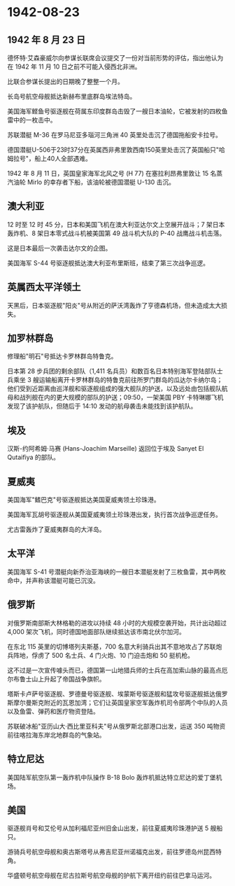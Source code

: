 # 1942-08-23

## 1942 年 8 月 23 日

德怀特·艾森豪威尔向参谋长联席会议提交了一份对当前形势的评估，指出他认为在
1942 年 11 月 10 日之前不可能入侵西北非洲。

比联合参谋长提出的日期晚了整整一个月。

长岛号航空母舰抵达新赫布里底群岛埃法特岛。

美国海军鲣鱼号驱逐舰在荷属东印度群岛击毁了一艘日本油轮，它被发射的四枚鱼雷中的一枚击中。

苏联潜艇 M-36 在罗马尼亚多瑙河三角洲 40 英里处击沉了德国拖船安卡拉号。

德国潜艇U-506于23时37分在英属西非弗里敦西南150英里处击沉了英国船只"哈姆拉号"，船上40人全部遇难。

1942 年 8 月 11 日，英国皇家海军北风之号 (H 77) 在塞拉利昂弗里敦让 15
名蒸汽油轮 Mirlo 的幸存者下船，该油轮被德国潜艇 U-130 击沉。

## 澳大利亚

12 时至 12 时 45 分，日本和美国飞机在澳大利亚达尔文上空展开战斗；7
架日本轰炸机、8 架日本零式战斗机被美国第 49 战斗机大队的 P-40
战鹰战斗机击落。

这是日本最后一次袭击达尔文的企图。

美国海军 S-44 号驱逐舰抵达澳大利亚布里斯班，结束了第三次战争巡逻。

## 英属西太平洋领土

天黑后，日本驱逐舰"阳炎"号从附近的萨沃湾轰炸了亨德森机场，但未造成太大损失。

## 加罗林群岛

修理船"明石"号抵达卡罗林群岛特鲁克。

日本第 28 步兵团的剩余部队（1,411
名兵员）和数百名日本特别海军登陆部队士兵乘坐 3
艘运输船离开卡罗林群岛的特鲁克前往所罗门群岛的瓜达尔卡纳尔岛；他们受到近距离由巡洋舰和驱逐舰组成的强大舰队的护送，以及远处由包括舰队航母和战列舰在内的更大规模的部队的护送；09:50，一架美国
PBY 卡特琳娜飞机发现了该护航队，但随后于 14:10
发动的航母袭击未能找到该护航队。

## 埃及

汉斯-约阿希姆·马赛 (Hans-Joachim Marseille) 返回位于埃及 Sanyet El
Qutaifiya 的部队。

## 夏威夷

美国海军"鳍巴克"号驱逐舰抵达美国夏威夷领土珍珠港。

美国海军瓦胡号驱逐舰从美国夏威夷领土珍珠港出发，执行首次战争巡逻任务。

尤古雷轰炸了夏威夷群岛的大洋岛。

## 太平洋

美国海军 S-41
号潜艇向新乔治亚海峡的一艘日本潜艇发射了三枚鱼雷，其中两枚命中，并声称该潜艇可能已沉没。

## 俄罗斯

对俄罗斯南部斯大林格勒的进攻以持续 48 小时的大规模空袭开始，共计出动超过
4,000 架次飞机，同时德国地面部队继续抵达该市南北伏尔加河。

在东北 115 英里的切博塔列夫斯基，700
名意大利骑兵出其不意地攻占了苏联炮兵阵地，俘虏了 500 名士兵、4
门火炮、10 门迫击炮和 50 挺机枪。

这不过是一次宣传噱头而已，德国第一山地猎兵师的士兵在高加索山脉的最高点厄尔布鲁士山上升起了帝国战争旗帜。

塔斯卡卢萨号驱逐舰、罗德曼号驱逐舰、埃蒙斯号驱逐舰和猛攻号驱逐舰抵达俄罗斯摩尔曼斯克附近的瓦恩加湾；它们让英国皇家空军轰炸机司令部两个中队的人员以及鱼雷、弹药和医疗物资登陆。

苏联破冰船"亚历山大·西比里亚科夫"号从俄罗斯北部港口出发，运送 350
吨物资前往喀拉海东岸北地群岛的气象站。

## 特立尼达

美国陆军航空队第一轰炸机中队操作 B-18 Bolo
轰炸机抵达特立尼达的爱丁堡机场。

## 美国

驱逐舰肖号和艾伦号从加利福尼亚州旧金山出发，前往夏威夷珍珠港护送 5
艘船只。

游骑兵号航空母舰和奥古斯塔号从弗吉尼亚州诺福克出发，前往罗德岛州昆西特角。

华盛顿号航空母舰在尼古拉斯号航空母舰的护航下离开纽约前往巴拿马运河。

